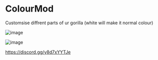 # ColourMod
Customsise diffrent parts of ur gorilla (white will make it normal colour)

![image](https://github.com/The-Graze/ColourMod/assets/82724623/10d71a6f-7e64-44d9-ac5b-dc737956970c)

![image](https://github.com/The-Graze/ColourMod/assets/82724623/0d620100-402a-4b2a-a7b7-1e8a8ef22184)

https://discord.gg/y8d7xYYTJe
